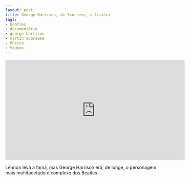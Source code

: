 ```yaml
---
layout: post
title: George Harrison, de Scorsese, o trailer
tags:
- beatles
- documentário
- george harrison
- martin scorsese
- Música
- Vídeos
---
```

<iframe width="560" height="315" src="http://www.youtube.com/embed/AGMMXK-661M" frameborder="0" allowfullscreen></iframe>

Lennon leva a fama, mas George Harrison era, de longe, o personagem mais multifacetado e complexo dos Beatles.
